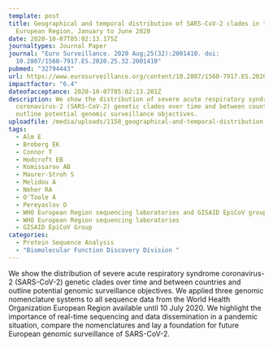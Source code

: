 ```yaml
---
template: post
title: Geographical and temporal distribution of SARS-CoV-2 clades in the WHO
  European Region, January to June 2020
date: 2020-10-07T05:02:13.175Z
journaltypes: Journal Paper
journal: "Euro Surveillance. 2020 Aug;25(32):2001410. doi:
  10.2807/1560-7917.ES.2020.25.32.2001410"
pubmed: "32794443"
url: https://www.eurosurveillance.org/content/10.2807/1560-7917.ES.2020.25.32.2001410
impactfactor: "6.4"
dateofacceptance: 2020-10-07T05:02:13.201Z
description: We show the distribution of severe acute respiratory syndrome
  coronavirus-2 (SARS-CoV-2) genetic clades over time and between countries and
  outline potential genomic surveillance objectives.
uploadfile: /media/uploads/1158_geographical-and-temporal-distribution.pdf
tags:
  - Alm E
  - Broberg EK
  - Connor T
  - Hodcroft EB
  - Komissarov AB
  - Maurer-Stroh S
  - Melidou A
  - Neher RA
  - O'Toole Á
  - Pereyaslov D
  - WHO European Region sequencing laboratories and GISAID EpiCoV group
  - WHO European Region sequencing laboratories
  - GISAID EpiCoV Group
categories:
  - Protein Sequence Analysis
  - "Biomolecular Function Discovery Division "
---
```

<!--StartFragment-->

We show the distribution of severe acute respiratory syndrome coronavirus-2 (SARS-CoV-2) genetic clades over time and between countries and outline potential genomic surveillance objectives. We applied three genomic nomenclature systems to all sequence data from the World Health Organization European Region available until 10 July 2020. We highlight the importance of real-time sequencing and data dissemination in a pandemic situation, compare the nomenclatures and lay a foundation for future European genomic surveillance of SARS-CoV-2.

<!--EndFragment-->